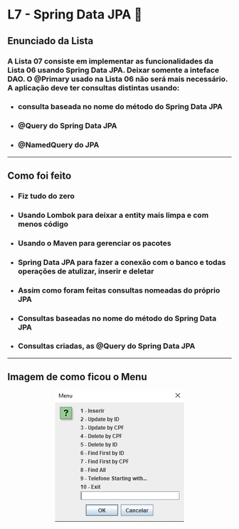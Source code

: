 # L7 - Spring Data JPA 💚 

## Enunciado da Lista

### A Lista 07 consiste em implementar as funcionalidades da Lista 06 usando Spring Data JPA. Deixar somente a inteface DAO. O @Primary usado na Lista 06 não será mais necessário. A aplicação deve ter consultas distintas usando:

- ### consulta baseada no nome do método do Spring Data JPA
- ### @Query do Spring Data JPA
- ### @NamedQuery do JPA

<hr>

## Como foi feito

- ### Fiz tudo do zero
- ### Usando Lombok para deixar a entity mais limpa e com menos código
- ### Usando o Maven para gerenciar os pacotes
- ### Spring Data JPA para fazer a conexão com o banco e todas operações de atulizar, inserir e deletar
- ### Assim como foram feitas consultas nomeadas do próprio JPA
- ### Consultas baseadas no nome do método do Spring Data JPA
- ### Consultas criadas, as @Query do Spring Data JPA

<hr>

## Imagem de como ficou o Menu
<div align="center">

![Imagem](https://github.com/brunossales/Desenvolvimento-de-Software-Para-Persistencia/blob/main/L7/src/main/resources/data/imagem.png)

</div>
